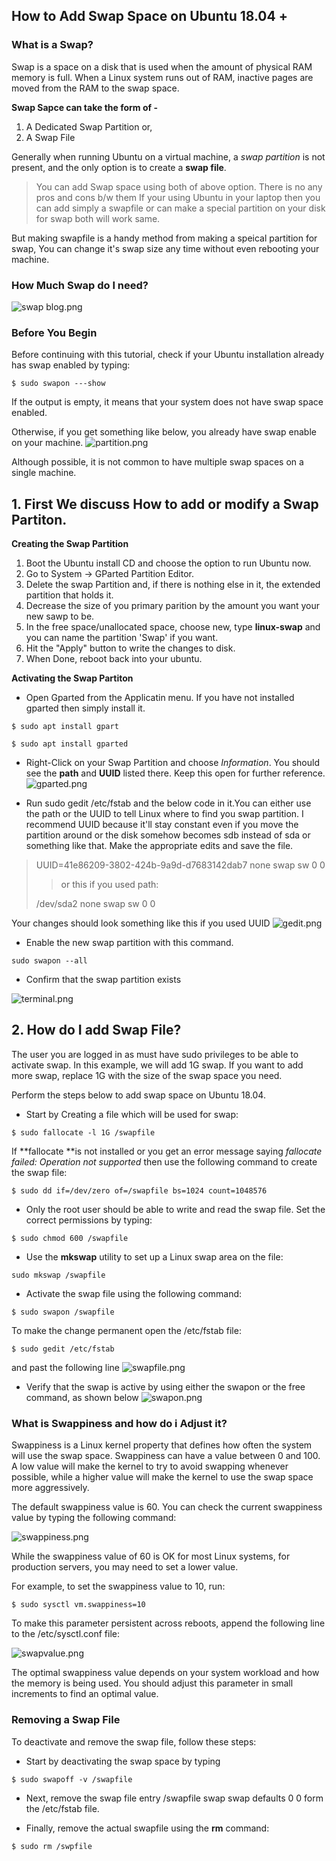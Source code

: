 ## How to Add Swap Space on Ubuntu 18.04 +

### What is a Swap?
Swap is a space on a disk that is used when the amount of physical RAM memory is full. When a Linux system runs out of RAM, inactive pages are moved from the RAM to the swap space.

**Swap Sapce can take the form of -**
<ol>
<li>A Dedicated Swap Partition or,</li>
<li>A Swap File</li>
</ol> 

 Generally when running Ubuntu on a virtual machine, a *swap partition* is not present, and the only option is to create a **swap file**.

> You can add Swap space using both of above option. There is no any pros and cons b/w them If your using Ubuntu in your laptop then you can add simply a swapfile or can make a special partition on your disk for swap both will work same.

But making swapfile is a handy method from making a speical partition for swap, You can change it's swap size any time without even rebooting your machine. 

### How Much Swap do I need?

![swap blog.png](https://cdn.hashnode.com/res/hashnode/image/upload/v1608481017081/uszRKlVQG.png)


### Before You Begin
Before continuing with this tutorial, check if your Ubuntu installation already has swap enabled by typing:

```
$ sudo swapon ---show
``` 
If the output is empty, it means that your system does not have swap space enabled.

Otherwise, if you get something like below, you already have swap enable on your machine.
![partition.png](https://cdn.hashnode.com/res/hashnode/image/upload/v1608484879238/CRSvdmfCF.png)

Although possible, it is not common to have  multiple swap spaces on a single machine.


## 1. First We discuss How to add or modify a **Swap Partiton**.

**Creating the Swap Partition**

1. Boot the Ubuntu install CD and choose the option to run Ubuntu now.
2. Go to System -> GParted Partition Editor.
3. Delete the swap Partition and, if there is nothing else in it, the extended partition that holds it.
4. Decrease the size of you primary parition by the amount you want your new sawp to be.
5. In the free space/unallocated space, choose new, type **linux-swap** and you can name the partition 'Swap' if you want.
6. Hit the "Apply" button to write the changes to disk.
7. When Done, reboot back into your ubuntu.

**Activating the Swap Partiton**

- Open Gparted from the Applicatin menu. If you have not installed gparted then simply install it.
```
$ sudo apt install gpart
``` 
```
$ sudo apt install gparted
``` 

- Right-Click on your Swap Partition and choose *Information*. You should see the **path** and **UUID** listed there. Keep this open for further reference.
![gparted.png](https://cdn.hashnode.com/res/hashnode/image/upload/v1608482368603/6R8q8t5ZA.png)

- Run sudo gedit /etc/fstab and the below code in it.You can either use the path or the UUID to tell Linux where  to find you swap partition. I recommend UUID because it'll stay constant even if you move the partition around or the disk somehow becomes sdb instead of sda or something like that. Make the appropriate edits and save the file.

> UUID=41e86209-3802-424b-9a9d-d7683142dab7 none swap sw 0 0
>
 >> or this if you used path:
>
 > /dev/sda2 none swap sw 0 0

Your changes should look something like this if you used UUID
![gedit.png](https://cdn.hashnode.com/res/hashnode/image/upload/v1608484184374/gHbbvjFpB.png)

- Enable the new swap partition with this command.

```
sudo swapon --all
``` 

- Confirm that the swap partition exists

![terminal.png](https://cdn.hashnode.com/res/hashnode/image/upload/v1608484421338/gQKIhY-zb.png)


## 2. How do I add **Swap File**?

The user you are logged in as must have sudo privileges to be able to activate swap. In this example, we will add 1G swap. If you want to add more swap, replace 1G with the size of the swap space you need.

Perform the steps below to add swap space on Ubuntu 18.04.

- Start by Creating a file which will be used for swap:

```
$ sudo fallocate -l 1G /swapfile
``` 
If **fallocate **is not installed or you get an error message saying *fallocate failed: Operation not supported* then use the following command to create the swap file:

```
$ sudo dd if=/dev/zero of=/swapfile bs=1024 count=1048576
``` 

- Only the root user should be able to write and read the swap file. Set the correct permissions by typing:

```
$ sudo chmod 600 /swapfile
``` 

- Use the **mkswap** utility to set up a Linux swap area on the file:

```
sudo mkswap /swapfile
``` 

- Activate the swap file using the following command:

```
$ sudo swapon /swapfile
``` 
To make the change permanent open the /etc/fstab file:

```
$ sudo gedit /etc/fstab
```
and past the following line
![swapfile.png](https://cdn.hashnode.com/res/hashnode/image/upload/v1608485774811/LxLl3F9lI.png)


- Verify that the swap is active by using either the swapon or the  free command, as shown below
![swapon.png](https://cdn.hashnode.com/res/hashnode/image/upload/v1608485903083/0Y2YxNfw1.png)


### What is Swappiness and how do i Adjust it?
Swappiness is a Linux kernel property that defines how often the system will use the swap space. Swappiness can have a value between 0 and 100. A low value will make the kernel to try to avoid swapping whenever possible, while a higher value will make the kernel to use the swap space more aggressively.

The default swappiness value is 60. You can check the current swappiness value by typing the following command:


![swappiness.png](https://cdn.hashnode.com/res/hashnode/image/upload/v1608486088645/hI18FDZBj.png)

While the swappiness value of 60 is OK for most Linux systems, for production servers, you may need to set a lower value.

For example, to set the swappiness value to 10, run:

```
$ sudo sysctl vm.swappiness=10
``` 

To make this parameter persistent across reboots, append the following line to the /etc/sysctl.conf file:

![swapvalue.png](https://cdn.hashnode.com/res/hashnode/image/upload/v1608486217966/qjn0Xwd6_.png)

The optimal swappiness value depends on your system workload and how the memory is being used. You should adjust this parameter in small increments to find an optimal value.


### Removing a Swap File

To deactivate and remove the swap file, follow these steps:


- Start by deactivating the swap space  by typing

```
$ sudo swapoff -v /swapfile
``` 

- Next, remove the swap file entry /swapfile swap swap defaults 0 0 form the /etc/fstab file.

- Finally, remove the actual swapfile using the **rm** command:


```
$ sudo rm /swpfile
``` 








